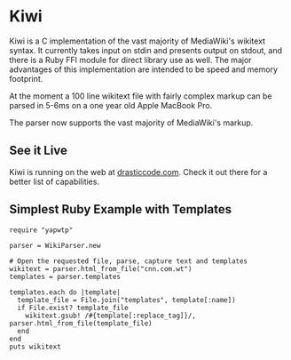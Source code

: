 Kiwi
======

Kiwi is a C implementation of the vast majority of MediaWiki's
wikitext syntax.  It currently takes input on stdin and presents
output on stdout, and there is a Ruby FFI module for direct library
use as well.  The major advantages of this implementation are
intended to be speed and memory footprint.

At the moment a 100 line wikitext file with fairly complex markup
can be parsed in 5-6ms on a one year old Apple MacBook Pro.

The parser now supports the vast majority of MediaWiki's markup.

See it Live
-----------

Kiwi is running on the web at [drasticcode.com](http://kiwi.drasticcode.com).  Check it out
there for a better list of capabilities.

Simplest Ruby Example with Templates
------------------------------------
    require "yapwtp"
    
    parser = WikiParser.new
    
    # Open the requested file, parse, capture text and templates
    wikitext = parser.html_from_file("cnn.com.wt")
    templates = parser.templates
    
    templates.each do |template|
      template_file = File.join("templates", template[:name]) 
      if File.exist? template_file
        wikitext.gsub! /#{template[:replace_tag]}/, parser.html_from_file(template_file)
      end
    end
    puts wikitext
